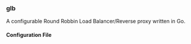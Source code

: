 ### glb
A configurable Round Robbin Load Balancer/Reverse proxy written in Go.
 
#### Configuration File

#### 


